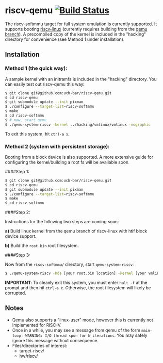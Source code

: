 riscv-qemu [![Build Status](https://travis-ci.org/ucb-bar/riscv-qemu.svg?branch=master)](https://travis-ci.org/ucb-bar/riscv-qemu)
=========

The riscv-softmmu target for full system emulation is currently supported. 
It supports booting [riscv-linux] \(currently requires building from the 
[qemu branch]\). A precompiled copy of the kernel is included in the "hacking" 
directory for convenience (see Method 1 under installation).

Installation 
--------------

### Method 1 \(the quick way\):

A sample kernel with an initramfs is included in the "hacking"
directory. You can easily test out riscv-qemu this way:

```sh
$ git clone git@github.com:ucb-bar/riscv-qemu.git
$ cd riscv-qemu
$ git submodule update --init pixman
$ ./configure --target-list=riscv-softmmu
$ make
$ cd riscv-softmmu
$ # now, start qemu
$ ./qemu-system-riscv -kernel ../hacking/vmlinux/vmlinux -nographic
```

To exit this system, hit `ctrl-a x`.

### Method 2 \(system with persistent storage\): 

Booting from a block device is also supported. A more extensive guide for 
configuring the kernel/building a root fs will be available soon.

####Step 1:

```sh
$ git clone git@github.com:ucb-bar/riscv-qemu.git
$ cd riscv-qemu
$ git submodule update --init pixman
$ ./configure --target-list=riscv-softmmu
$ make
$ cd riscv-softmmu
```

####Step 2:

Instructions for the following two steps are coming soon:

**a)** Build linux kernel from the qemu branch of riscv-linux with htif block device support.

**b)** Build the `root.bin` root filesystem.


####Step 3:

Now from the `riscv-softmmu/` directory, start `qemu-system-riscv`:

```sh
$ ./qemu-system-riscv -hda [your root.bin location] -kernel [your vmlinux location] -nographic
```

**IMPORTANT**: To cleanly exit this system, you must enter `halt -f` at the prompt
and then hit `ctrl-a x`. Otherwise, the root filesystem will likely be corrupted.

Notes
-----

- Qemu also supports a "linux-user" mode, however this is currently not implemented for RISC-V.
- Once in a while, you may see a message from qemu of the form `main-loop: WARNING: I/O thread spun for N iterations`. You may safely ignore this message without consequence.
- Files/directories of interest:
  - target-riscv/
  - hw/riscv/

[riscv-linux]:https://github.com/ucb-bar/riscv-linux
[qemu branch]:https://github.com/ucb-bar/riscv-linux/tree/qemu
